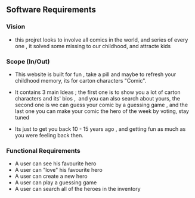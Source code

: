 ## Software Requirements
 ### Vision


- this projret looks to involve all comics in the world, and series of every one , it solved some missing to our childhood, and attracte kids 


### Scope (In/Out)
- This website is built for fun , take a pill and maybe to refresh your childhood memory, its for carton characters "Comic".

- It contains 3 main Ideas ; the first one is to show you a lot of carton characters and its' bios , 
and you can also search about yours,
the second one is we can guess your comic by a guessing game ,
and the last one you can make your comic the hero of the week by voting,
stay tuned

- Its just to get you back 10 - 15 years ago , and getting fun as much as you were feeling back then.


### Functional Requirements

- A user can see his favourite hero
- A user can "love" his favourite hero
- A user can create a new hero
- A user can play a guessing game
- A user can search all of the heroes in the inventory


